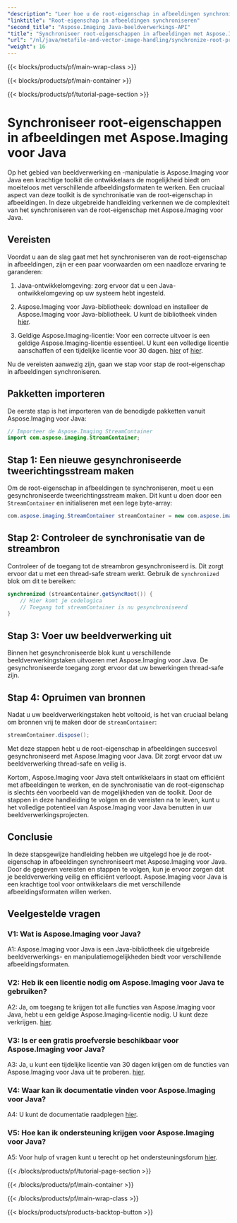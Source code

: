 ```yaml
---
"description": "Leer hoe u de root-eigenschap in afbeeldingen synchroniseert met Aspose.Imaging voor Java. Zorg voor thread-safe beeldverwerking met deze stapsgewijze handleiding."
"linktitle": "Root-eigenschap in afbeeldingen synchroniseren"
"second_title": "Aspose.Imaging Java-beeldverwerkings-API"
"title": "Synchroniseer root-eigenschappen in afbeeldingen met Aspose.Imaging voor Java"
"url": "/nl/java/metafile-and-vector-image-handling/synchronize-root-property-in-images/"
"weight": 16
---
```


{{< blocks/products/pf/main-wrap-class >}}

{{< blocks/products/pf/main-container >}}

{{< blocks/products/pf/tutorial-page-section >}}

# Synchroniseer root-eigenschappen in afbeeldingen met Aspose.Imaging voor Java

Op het gebied van beeldverwerking en -manipulatie is Aspose.Imaging voor Java een krachtige toolkit die ontwikkelaars de mogelijkheid biedt om moeiteloos met verschillende afbeeldingsformaten te werken. Een cruciaal aspect van deze toolkit is de synchronisatie van de root-eigenschap in afbeeldingen. In deze uitgebreide handleiding verkennen we de complexiteit van het synchroniseren van de root-eigenschap met Aspose.Imaging voor Java.

## Vereisten

Voordat u aan de slag gaat met het synchroniseren van de root-eigenschap in afbeeldingen, zijn er een paar voorwaarden om een naadloze ervaring te garanderen:

1. Java-ontwikkelomgeving: zorg ervoor dat u een Java-ontwikkelomgeving op uw systeem hebt ingesteld.

2. Aspose.Imaging voor Java-bibliotheek: download en installeer de Aspose.Imaging voor Java-bibliotheek. U kunt de bibliotheek vinden [hier](https://releases.aspose.com/imaging/java/).

3. Geldige Aspose.Imaging-licentie: Voor een correcte uitvoer is een geldige Aspose.Imaging-licentie essentieel. U kunt een volledige licentie aanschaffen of een tijdelijke licentie voor 30 dagen. [hier](https://purchase.aspose.com/buy) of [hier](https://purchase.aspose.com/temporary-license/).

Nu de vereisten aanwezig zijn, gaan we stap voor stap de root-eigenschap in afbeeldingen synchroniseren.

## Pakketten importeren

De eerste stap is het importeren van de benodigde pakketten vanuit Aspose.Imaging voor Java:

```java
// Importeer de Aspose.Imaging StreamContainer
import com.aspose.imaging.StreamContainer;
```

## Stap 1: Een nieuwe gesynchroniseerde tweerichtingsstream maken

Om de root-eigenschap in afbeeldingen te synchroniseren, moet u een gesynchroniseerde tweerichtingsstream maken. Dit kunt u doen door een `StreamContainer` en initialiseren met een lege byte-array:

```java
com.aspose.imaging.StreamContainer streamContainer = new com.aspose.imaging.StreamContainer(new java.io.ByteArrayInputStream(new byte[0]));
```

## Stap 2: Controleer de synchronisatie van de streambron

Controleer of de toegang tot de streambron gesynchroniseerd is. Dit zorgt ervoor dat u met een thread-safe stream werkt. Gebruik de `synchronized` blok om dit te bereiken:

```java
synchronized (streamContainer.getSyncRoot()) {
    // Hier komt je codelogica
    // Toegang tot streamContainer is nu gesynchroniseerd
}
```

## Stap 3: Voer uw beeldverwerking uit

Binnen het gesynchroniseerde blok kunt u verschillende beeldverwerkingstaken uitvoeren met Aspose.Imaging voor Java. De gesynchroniseerde toegang zorgt ervoor dat uw bewerkingen thread-safe zijn.

## Stap 4: Opruimen van bronnen

Nadat u uw beeldverwerkingstaken hebt voltooid, is het van cruciaal belang om bronnen vrij te maken door de `streamContainer`:

```java
streamContainer.dispose();
```

Met deze stappen hebt u de root-eigenschap in afbeeldingen succesvol gesynchroniseerd met Aspose.Imaging voor Java. Dit zorgt ervoor dat uw beeldverwerking thread-safe en veilig is.

Kortom, Aspose.Imaging voor Java stelt ontwikkelaars in staat om efficiënt met afbeeldingen te werken, en de synchronisatie van de root-eigenschap is slechts één voorbeeld van de mogelijkheden van de toolkit. Door de stappen in deze handleiding te volgen en de vereisten na te leven, kunt u het volledige potentieel van Aspose.Imaging voor Java benutten in uw beeldverwerkingsprojecten.

## Conclusie

In deze stapsgewijze handleiding hebben we uitgelegd hoe je de root-eigenschap in afbeeldingen synchroniseert met Aspose.Imaging voor Java. Door de gegeven vereisten en stappen te volgen, kun je ervoor zorgen dat je beeldverwerking veilig en efficiënt verloopt. Aspose.Imaging voor Java is een krachtige tool voor ontwikkelaars die met verschillende afbeeldingsformaten willen werken.

## Veelgestelde vragen

### V1: Wat is Aspose.Imaging voor Java?

A1: Aspose.Imaging voor Java is een Java-bibliotheek die uitgebreide beeldverwerkings- en manipulatiemogelijkheden biedt voor verschillende afbeeldingsformaten.

### V2: Heb ik een licentie nodig om Aspose.Imaging voor Java te gebruiken?

A2: Ja, om toegang te krijgen tot alle functies van Aspose.Imaging voor Java, hebt u een geldige Aspose.Imaging-licentie nodig. U kunt deze verkrijgen. [hier](https://purchase.aspose.com/buy).

### V3: Is er een gratis proefversie beschikbaar voor Aspose.Imaging voor Java?

A3: Ja, u kunt een tijdelijke licentie van 30 dagen krijgen om de functies van Aspose.Imaging voor Java uit te proberen. [hier](https://purchase.aspose.com/temporary-license/).

### V4: Waar kan ik documentatie vinden voor Aspose.Imaging voor Java?

A4: U kunt de documentatie raadplegen [hier](https://reference.aspose.com/imaging/java/).

### V5: Hoe kan ik ondersteuning krijgen voor Aspose.Imaging voor Java?

A5: Voor hulp of vragen kunt u terecht op het ondersteuningsforum [hier](https://forum.aspose.com/).

{{< /blocks/products/pf/tutorial-page-section >}}

{{< /blocks/products/pf/main-container >}}

{{< /blocks/products/pf/main-wrap-class >}}

{{< blocks/products/products-backtop-button >}}